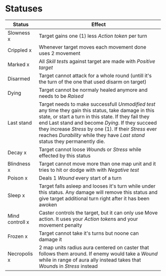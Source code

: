 # Statuses

| Status | Effect |
|---|---|
| Slowness x | Target gains one (1) less *Action token* per turn |
| Crippled x | Whenever target moves each movement done uses 2 movement |
| Marked x | All *Skill test*s against target are made with *Positive target* |
| Disarmed | Target cannot attack for a whole round (untill it's the turn of the one that used disarm on target) |
| Dying | Target cannot be normaly healed anymore and needs to be *Raised* |
| Last stand | Target needs to make successfull *Unmodified test* any time they gain this status, take damage in this state, or start a turn in this state. If they fail they end Last stand and become *Dying*. If they succeed they increase *Stress* by one (1). If their *Stress* ever reaches *Durability* while they have *Last stand* status they permanently die. |  
| Decay x | Target cannot loose *Wound*s or *Stress* while effected by this status |
| Blindness x | Target cannot move more than one map unit and it tries to hit or dodge with with *Negative test* |
| Poison x | Deals 1 *Wound* every start of a turn |
| Sleep x | Target falls asleep and looses it's turn while under this status. Any damage will remove this status and give target additional turn right after it has been awoken |
| Mind controll x | Caster controls the target, but it can only use Move action. It uses your *Action token*s and your movement penalty |
| Frozen x | Target cannot take it's turns but noone can damage it |
| Necropolis x | 2 map units radius aura centered on caster that follows them around. If enemy would take a *Wound* while in range of aura ally instead takes that *Wound*s in *Stress* instead |